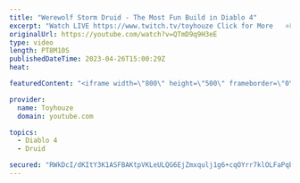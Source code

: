 ```yaml
---
title: "Werewolf Storm Druid - The Most Fun Build in Diablo 4"
excerpt: "Watch LIVE https://www.twitch.tv/toyhouze Click for More   ⭐Popular Playlists ⭐ Diablo 4 Playlist ..."
originalUrl: https://youtube.com/watch?v=QTmD9q9H3eE
type: video
length: PT8M10S
publishedDateTime: 2023-04-26T15:00:29Z
heat: 

featuredContent: "<iframe width=\"800\" height=\"500\" frameborder=\"0\" src=\"https://www.youtube.com/embed/QTmD9q9H3eE\" allow=\"accelerometer; autoplay; encrypted-media; gyroscope; picture-in-picture\" allowfullscreen></iframe>"

provider:
  name: Toyhouze
  domain: youtube.com

topics:
  - Diablo 4
  - Druid

secured: "RWkDcI/dKItY3K1ASFBAKtpVKLeULQG6EjZmxqulj1g6+cqOYrr7klOLFaPqb9u5g7VysZXsNW6bsqPuO2HVnPLVaRmjdpU9augbSe9bHYwsqG8+sIjB5Z13w0/QvUr5R744Uc7Hs2EHvLA88uKdRJsgABFc3ENWykkbQRTnKU1eiCRslNQYYQcQvB3eJSmIX6dieajr3OhK2FjDjGIfpS4RKJ6Z8etrzkmno6oaAIURpIfMhpE6/DBgGQipGr2GWEMkkOlShyl078qDSc6t0S/mS+2Ohv6GS5M+bFR5JX5Ip6n95rQxqF0PreNvcQ9JfI/knJ5seIfbrSgaLZOan+71Th3QTnDzx0O0eDVFX60JZe1OJFUfHTe4rCxjniQxHU+UPvFRJ33FSBsHFzBcYfykvnAhCgqbxj8q6iT3nws=;u8XZCr+XvdSIBpRyqwp5CA=="
---
```


